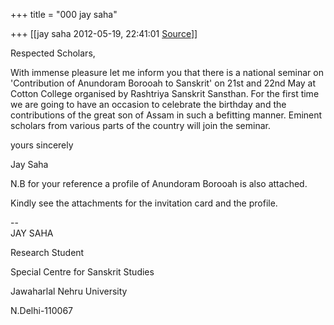 +++
title = "000 jay saha"

+++
[[jay saha	2012-05-19, 22:41:01 [Source](https://groups.google.com/g/bvparishat/c/wuLXvgRTz-Y)]]



Respected Scholars,

  

With immense pleasure let me inform you that there is a national seminar on 'Contribution of Anundoram Borooah to Sanskrit' on 21st and 22nd May at Cotton College organised by Rashtriya Sanskrit Sansthan. For the first time we are going to have an occasion to celebrate the birthday and the contributions of the great son of Assam in such a befitting manner. Eminent scholars from various parts of the country will join the seminar.

  

yours sincerely

Jay Saha

  

N.B for your reference a profile of Anundoram Borooah is also attached.

Kindly see the attachments for the invitation card and the profile.

  

--  
JAY SAHA

Research Student

Special Centre for Sanskrit Studies

Jawaharlal Nehru University

N.Delhi-110067  

  

  

